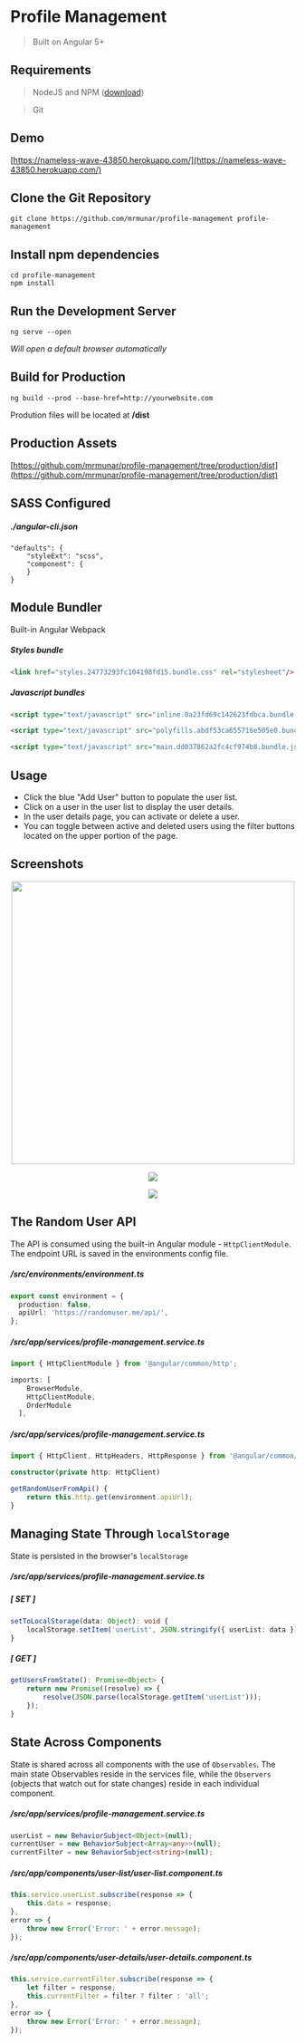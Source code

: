 # Profile Management

> Built on Angular 5+

## Requirements
> NodeJS and NPM ([download](https://nodejs.org/en/))

> Git

## Demo
[https://nameless-wave-43850.herokuapp.com/](https://nameless-wave-43850.herokuapp.com/)

## Clone the Git Repository

```
git clone https://github.com/mrmunar/profile-management profile-management
```

## Install npm dependencies

```
cd profile-management
npm install
```

## Run the Development Server
```
ng serve --open
```
*Will open a default browser automatically*

## Build for Production
```
ng build --prod --base-href=http://yourwebsite.com
```
Prodution files will be located at **/dist**

## Production Assets
[https://github.com/mrmunar/profile-management/tree/production/dist](https://github.com/mrmunar/profile-management/tree/production/dist)

## SASS Configured

##### ./*angular-cli.json*

```
"defaults": {
    "styleExt": "scss",
    "component": {
    }
}
```

## Module Bundler

Built-in Angular Webpack

##### *Styles bundle*

```HTML
<link href="styles.24773293fc104198fd15.bundle.css" rel="stylesheet"/>
```

##### *Javascript bundles*

```HTML
<script type="text/javascript" src="inline.0a23fd69c142623fdbca.bundle.js">
```

```HTML
<script type="text/javascript" src="polyfills.abdf53ca655716e505e0.bundle.js">
```

```HTML
<script type="text/javascript" src="main.dd037862a2fc4cf974b8.bundle.js">
```

## Usage

* Click the blue "Add User" button to populate the user list.
* Click on a user in the user list to display the user details.
* In the user details page, you can activate or delete a user.
* You can toggle between active and deleted users using the filter buttons located on the upper portion of the page.

## Screenshots

<p align="center">
  <img width="500" src="https://raw.githubusercontent.com/mrmunar/project-resources/master/profile-management/screenshots/sample-screenshot1.png">
</p>

<p align="center">
  <img src="https://raw.githubusercontent.com/mrmunar/project-resources/master/profile-management/screenshots/sample-screenshot2.png">
</p>

<p align="center">
  <img src="https://raw.githubusercontent.com/mrmunar/project-resources/master/profile-management/screenshots/sample-screenshot3.png">
</p>

## The Random User API
The API is consumed using the built-in Angular module - `HttpClientModule`. The endpoint URL is saved in the environments config file.

##### */src/environments/environment.ts*
```Typescript
export const environment = {
  production: false,
  apiUrl: 'https://randomuser.me/api/',
};
```
##### */src/app/services/profile-management.service.ts*

```Typescript
import { HttpClientModule } from '@angular/common/http';
```
```Typescript
imports: [
    BrowserModule,
    HttpClientModule,
    OrderModule
  ],
```

##### */src/app/services/profile-management.service.ts*
```Typescript
import { HttpClient, HttpHeaders, HttpResponse } from '@angular/common/http';
```

```Typescript
constructor(private http: HttpClient)
```

```Typescript
getRandomUserFromApi() {
    return this.http.get(environment.apiUrl);
}
```

## Managing State Through `localStorage`
State is persisted in the browser's `localStorage`

##### */src/app/services/profile-management.service.ts*

##### [ SET ]

```Typescript
setToLocalStorage(data: Object): void {
    localStorage.setItem('userList', JSON.stringify({ userList: data }));
}
```

##### [ GET ]

```Typescript
getUsersFromState(): Promise<Object> {
    return new Promise((resolve) => {
        resolve(JSON.parse(localStorage.getItem('userList')));
    });
}
```

## State Across Components
State is shared across all components with the use of `Observables`. The main state Observables reside in the services file, while the `Observers` (objects that watch out for state changes) reside in each individual component.

##### */src/app/services/profile-management.service.ts*

```Typescript
userList = new BehaviorSubject<Object>(null);
currentUser = new BehaviorSubject<Array<any>>(null);
currentFilter = new BehaviorSubject<string>(null);
```
##### */src/app/components/user-list/user-list.component.ts*

```Typescript
this.service.userList.subscribe(response => {
    this.data = response;
},
error => {
    throw new Error('Error: ' + error.message);
});
```

##### */src/app/components/user-details/user-details.component.ts*

```Typescript
this.service.currentFilter.subscribe(response => {
    let filter = response;
    this.currentFilter = filter ? filter : 'all';
},
error => {
    throw new Error('Error: ' + error.message);
});
```